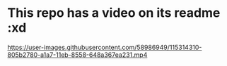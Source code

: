 # This repo has a video on its readme :xd


https://user-images.githubusercontent.com/58986949/115314310-805b2780-a1a7-11eb-8558-648a367ea231.mp4

